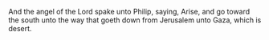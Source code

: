 And the angel of the Lord spake unto Philip, saying, Arise, and go toward the south unto the way that goeth down from Jerusalem unto Gaza, which is desert.
